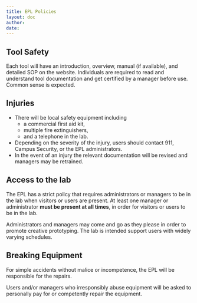 ```yaml
---
title: EPL Policies
layout: doc
author: 
date: 
---
```


## Tool Safety
Each tool will have an introduction, overview, manual (if available), and detailed SOP on the website.
Individuals are required to read and understand tool documentation and get certified by a manager before use.
Common sense is expected.

## Injuries
- There will be local safety equipment including 
	- a commercial first aid kit, 
	- multiple fire extinguishers, 
	- and a telephone in the lab. 
- Depending on the severity of the injury, users should contact 911, Campus Security, or the EPL administrators.
- In the event of an injury the relevant documentation will be revised and managers may be retrained.

## Access to the lab
The EPL has a strict policy that requires administrators or managers to be in the lab when visitors or users are present. 
At least one manager or administrator __must be present at all times__, in order for visitors or users to be in the lab.

Administrators and managers may come and go as they please in order to promote creative prototyping. 
The lab is intended support users with widely varying schedules.

## Breaking Equipment
For simple accidents without malice or incompetence, the EPL will be responsible for the repairs. 

Users and/or managers who irresponsibly abuse equipment will be asked to personally pay for or competently repair the equipment.
